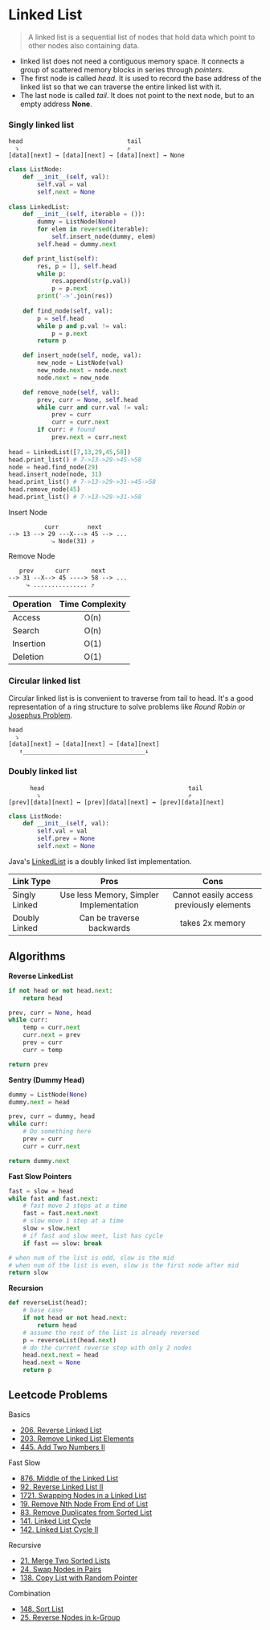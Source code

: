 # Linked List

> A linked list is a sequential list of nodes that hold data which point to other nodes also containing data.

- linked list does not need a contiguous memory space. It connects a group of scattered memory blocks in series through _pointers_.
- The first node is called _head_. It is used to record the base address of the linked list so that we can traverse the entire linked list with it.
- The last node is called _tail_. It does not point to the next node, but to an empty address **None**.

### Singly linked list

```
head                             tail
  ⤵                              ⤴
[data][next] → [data][next] → [data][next] → None
```

```py
class ListNode:
    def __init__(self, val):
        self.val = val
        self.next = None
        
class LinkedList:
    def __init__(self, iterable = ()):
        dummy = ListNode(None)
        for elem in reversed(iterable):
            self.insert_node(dummy, elem)
        self.head = dummy.next

    def print_list(self):
        res, p = [], self.head
        while p:
            res.append(str(p.val))
            p = p.next
        print('->'.join(res))
        
    def find_node(self, val):
        p = self.head
        while p and p.val != val:
            p = p.next
        return p

    def insert_node(self, node, val):
        new_node = ListNode(val)
        new_node.next = node.next
        node.next = new_node

    def remove_node(self, val):
        prev, curr = None, self.head
        while curr and curr.val != val:
            prev = curr
            curr = curr.next
        if curr: # found
            prev.next = curr.next
    
head = LinkedList([7,13,29,45,58])
head.print_list() # 7->13->29->45->58
node = head.find_node(29)
head.insert_node(node, 31)
head.print_list() # 7->13->29->31->45->58
head.remove_node(45)
head.print_list() # 7->13->29->31->58
```

Insert Node
```
          curr        next
--> 13 --> 29 ---X---> 45 --> ...
            ⤷ Node(31) ⤴
```

Remove Node
```
   prev      curr      next
--> 31 --X--> 45 ----> 58 --> ...
     ⤷ ............... ⤴
```

| Operation  | Time Complexity |
| ---------- | :-------------: |
| Access     | O(n)            |
| Search     | O(n)            |
| Insertion  | O(1)            |
| Deletion   | O(1)            |

### Circular linked list

Circular linked list is is convenient to traverse from tail to head. It's a good representation of a ring structure to solve problems like _Round Robin_ or [Josephus Problem](https://www.prepbytes.com/blog/linked-list/josephus-circle-using-circular-linked-list/).

```
head
  ⤵
[data][next] → [data][next] → [data][next]
   ↑__________________________________↓

```

### Doubly linked list

```
      head                                        tail
        ⤵                                         ⤴
[prev][data][next] ↔ [prev][data][next] ↔ [prev][data][next]
```

```py
class ListNode:
    def __init__(self, val):
        self.val = val
        self.prev = None
        self.next = None
```

Java's [LinkedList](https://github.com/openjdk/jdk/blob/master/src/java.base/share/classes/java/util/LinkedList.java) is a doubly linked list implementation.

| Link Type     | Pros                                    | Cons                                     |
| --------------| :-------------------------------------: | :--------------------------------------: |
| Singly Linked | Use less Memory, Simpler Implementation | Cannot easily access previously elements |
| Doubly Linked | Can be traverse backwards               | takes 2x memory                          |

## Algorithms

**Reverse LinkedList**
```py
if not head or not head.next:
    return head

prev, curr = None, head
while curr:
    temp = curr.next
    curr.next = prev
    prev = curr
    curr = temp

return prev
```

**Sentry (Dummy Head)**
```py
dummy = ListNode(None)
dummy.next = head

prev, curr = dummy, head
while curr:
    # Do something here
    prev = curr
    curr = curr.next

return dummy.next
```

**Fast Slow Pointers**
```py
fast = slow = head
while fast and fast.next:
    # fast move 2 steps at a time
    fast = fast.next.next
    # slow move 1 step at a time
    slow = slow.next
    # if fast and slow meet, list has cycle
    if fast == slow: break

# when num of the list is odd, slow is the mid
# when num of the list is even, slow is the first node after mid
return slow
```

**Recursion**
```py
def reverseList(head):
    # base case
    if not head or not head.next:
        return head
    # assume the rest of the list is already reversed
    p = reverseList(head.next)
    # do the current reverse step with only 2 nodes
    head.next.next = head
    head.next = None
    return p
```

## Leetcode Problems

Basics
- [206. Reverse Linked List](https://leetcode.com/problems/reverse-linked-list/)
- [203. Remove Linked List Elements](https://leetcode.com/problems/remove-linked-list-elements/)
- [445. Add Two Numbers II](https://leetcode.com/problems/add-two-numbers-ii/)

Fast Slow
- [876. Middle of the Linked List](https://leetcode.com/problems/middle-of-the-linked-list/)
- [92. Reverse Linked List II](https://leetcode.com/problems/reverse-linked-list-ii/)
- [1721. Swapping Nodes in a Linked List](https://leetcode.com/problems/swapping-nodes-in-a-linked-list/)
- [19. Remove Nth Node From End of List](https://leetcode.com/problems/remove-nth-node-from-end-of-list/)
- [83. Remove Duplicates from Sorted List](https://leetcode.com/problems/remove-duplicates-from-sorted-list/)
- [141. Linked List Cycle](https://leetcode.com/problems/linked-list-cycle/)
- [142. Linked List Cycle II](https://leetcode.com/problems/linked-list-cycle-ii/)

Recursive
- [21. Merge Two Sorted Lists](https://leetcode.com/problems/merge-two-sorted-lists/)
- [24. Swap Nodes in Pairs](https://leetcode.com/problems/swap-nodes-in-pairs/)
- [138. Copy List with Random Pointer](https://leetcode.com/problems/copy-list-with-random-pointer/)

Combination
- [148. Sort List](https://leetcode.com/problems/sort-list/)
- [25. Reverse Nodes in k-Group](https://leetcode.com/problems/reverse-nodes-in-k-group/)
